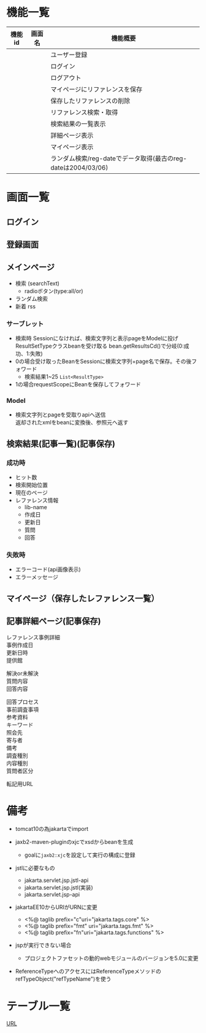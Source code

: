 # 機能一覧
|機能id|画面名|機能概要|
|----|----|----|
|||ユーザー登録|
|||ログイン|
|||ログアウト|
|||マイページにリファレンスを保存|
|||保存したリファレンスの削除|
|||リファレンス検索・取得|
|||検索結果の一覧表示|
|||詳細ページ表示|
|||マイページ表示|
|||ランダム検索/reg-dateでデータ取得(最古のreg-dateは2004/03/06)|

# 画面一覧
## ログイン

## 登録画面

## メインページ
- 検索 (searchText)
  - radioボタン(type:all/or)
- ランダム検索
- 新着 rss

### サーブレット
- 検索時 Sessionになければ、検索文字列と表示pageをModelに投げResultSetTypeクラスbeanを受け取る
  bean.getResultsCd()で分岐(0:成功、1:失敗)
- 0の場合受け取ったBeanをSessionに検索文字列+page名で保存。その後フォワード
	- 検索結果1~25 `List<ResultType>`  	  
- 1の場合requestScopeにBeanを保存してフォワード

### Model
- 検索文字列とpageを受取りapiへ送信  
  返却されたxmlをbeanに変換後、参照元へ返す

## 検索結果(記事一覧)(記事保存)
### 成功時
- ヒット数
- 検索開始位置
- 現在のページ
- レファレンス情報
    - lib-name
    - 作成日
    - 更新日
    - 質問
    - 回答
    
### 失敗時
- エラーコード(api画像表示)
- エラーメッセージ

## マイページ（保存したレファレンス一覧）

## 記事詳細ページ(記事保存)
レファレンス事例詳細  
事例作成日  
更新日時  
提供館  

解決or未解決  
質問内容    
回答内容  

回答プロセス  
事前調査事項  
参考資料  
キーワード  
照会先  
寄与者  
備考  
調査種別  
内容種別  
質問者区分  

転記用URL  

# 備考
- tomcat10の為jakartaでimport
- jaxb2-maven-pluginのxjcでxsdからbeanを生成
	- goalに`jaxb2:xjc`を設定して実行の構成に登録
- jstlに必要なもの  
	- jakarta.servlet.jsp.jstl-api
	- jakarta.servlet.jsp.jstl(実装)
	- jakarta.servlet.jsp-api
- jakartaEE10からURIがURNに変更
	- <%@ taglib prefix="c"uri="jakarta.tags.core" %>
	- <%@ taglib prefix="fmt" uri="jakarta.tags.fmt" %>
	- <%@ taglib prefix="fn"uri="jakarta.tags.functions" %>
	
- jspが実行できない場合
	- プロジェクトファセットの動的webモジュールのバージョンを5.0に変更
	
- ReferenceTypeへのアクセスにはReferenceTypeメソッドの  
  refTypeObject("refTypeName")を使う
	

# テーブル一覧
[URL](https://onedrive.live.com/personal/5f191bc732c73af4/_layouts/15/doc2.aspx?resid=8297d200-4d9b-476c-b203-ed8ae6ab01e5&cid=5f191bc732c73af4&ct=1716525039995&wdOrigin=OFFICECOM-WEB.START.UPLOAD&wdPreviousSessionSrc=HarmonyWeb&wdPreviousSession=1202191a-e18f-4d9a-9386-35394108ce06)


